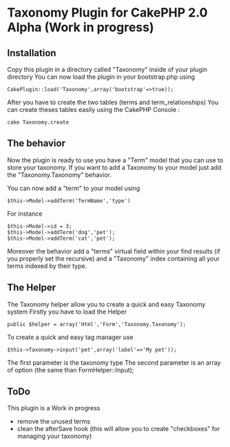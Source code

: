 Taxonomy Plugin for CakePHP 2.0 Alpha (Work in progress)
============================================================


Installation
-------------------------------------------------------
Copy this plugin in a directory called "Taxonomy" inside of your plugin directory
You can now load the plugin in your bootstrap.php using

    CakePlugin::load('Taxonomy',array('bootstrap'=>true));

After you have to create the two tables (terms and term_relationships)
You can create theses tables easily using the CakePHP Console :

	cake Taxonomy.create

The behavior
-------------------------------------------------------
Now the plugin is ready to use you have a "Term" model that you can use to store your taxonomy. If you want to add a Taxonomy to your model just add 
the "Taxonomy.Taxonomy" behavior.

You can now add a "term" to your model using

	$this->Model->addTerm('TermName','type')

For instance

	$this->Model->id = 3;
	$this->Model->addTerm('dog','pet');
	$this->Model->addTerm('cat','pet');

Moreover the behavior add a "terms" virtual field within your find results (if you properly set the recursive) and a "Taxonomy" index containing all
your terms indexed by their type.

The Helper
-------------------------------------------------------
The Taxonomy helper allow you to create a quick and easy Taxonomy system
Firstly you have to load the Helper

	public $helper = array('Html','Form','Taxonomy.Taxonomy');

To create a quick and easy tag manager use
	
	$this->Taxonomy->input('pet',array('label'=>'My pet'));

The first parameter is the taxonomy type
The second parameter is an array of option (the same than FormHelper::Input); 

ToDo
-------------------------------------------------------
This plugin is a Work in progress
*   remove the unused terms
*   clean the afterSave hook (this will allow you to create "checkboxes" for managing your taxonomy)